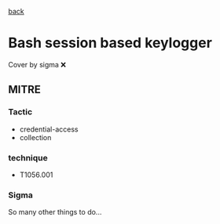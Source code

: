 [back](../index.md)
# Bash session based keylogger
Cover by sigma :x: 

## MITRE
### Tactic
  - credential-access
  - collection

### technique
  - T1056.001

### Sigma

 So many other things to do...